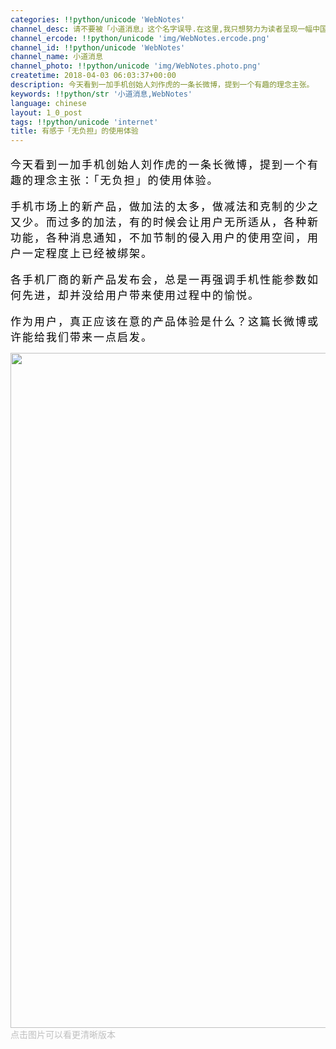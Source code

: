 ```yaml
---
categories: !!python/unicode 'WebNotes'
channel_desc: 请不要被「小道消息」这个名字误导.在这里,我只想努力为读者呈现一幅中国互联网的清明上河图.
channel_ercode: !!python/unicode 'img/WebNotes.ercode.png'
channel_id: !!python/unicode 'WebNotes'
channel_name: 小道消息
channel_photo: !!python/unicode 'img/WebNotes.photo.png'
createtime: 2018-04-03 06:03:37+00:00
description: 今天看到一加手机创始人刘作虎的一条长微博，提到一个有趣的理念主张。
keywords: !!python/str '小道消息,WebNotes'
language: chinese
layout: 1_0_post
tags: !!python/unicode 'internet'
title: 有感于「无负担」的使用体验
---
```

<div class="rich_media_content" id="js_content">
<div>
<p style="text-align:left;font-family:'PingFang SC';font-size:17px;">
<span style="letter-spacing:2px;color:#000000;">
           今天看到一加手机创始人刘作虎的一条长微博，提到一个有趣的理念主张：「无负担」的使用体验。
          </span>
</p>
<p style="text-align:left;font-family:'PingFang SC';font-size:17px;">
</p>
<p style="text-align:left;font-family:'PingFang SC';font-size:17px;">
<span style="letter-spacing:2px;color:#000000;">
           手机市场上的新产品，做加法的太多，做减法和克制的少之又少。而过多的加法，有的时候会让用户无所适从，各种新功能，各种消息通知，不加节制的侵入用户的使用空间，用户一定程度上已经被绑架。
          </span>
</p>
<p style="text-align:left;font-family:'PingFang SC';font-size:17px;">
</p>
<p style="text-align:left;font-family:'PingFang SC';font-size:17px;">
<span style="letter-spacing:2px;color:#000000;">
           各手机厂商的新产品发布会，总是一再强调手机性能参数如何先进，却并没给用户带来使用过程中的愉悦。
          </span>
</p>
<p style="text-align:left;font-family:'PingFang SC';font-size:17px;">
</p>
<span style="text-align:left;font-family:'PingFang SC';font-size:17px;">
<span style="letter-spacing:2px;color:#000000;">
           作为用户，真正应该在意的产品体验是什么？这篇长微博或许能给我们带来一点启发。
          </span>
</span>
<p>
<img class="item item-image" data-ratio="5.673148" data-src="" data-type="2" src="{{ '/img/ow5rEn8QGlFSgcyvTTWowJfEUoWIv8nibHgsoPr92ia3yM2yZVEXOGVMzD2LeZ6SK1T9iauhIv5FPEp06LfUDBicfw.jpeg' | prepend: site.img | replace: '//','/' }}" style="width:1080.000000px;"/>
<span arial="" class="item item-image-desc" gb="" helvetica="" neue="" sans="" sans-serif="" sc="" style=" display:block;color:#BFBFBF;font-size:14px;line-height:1.6;margin-bottom:14px; " ui="" yahei="">
           点击图片可以看更清晰版本
          </span>
</p>
<p style="text-align:left;font-family:'PingFang SC';font-size:17px;">
</p>
</div>
</div>
